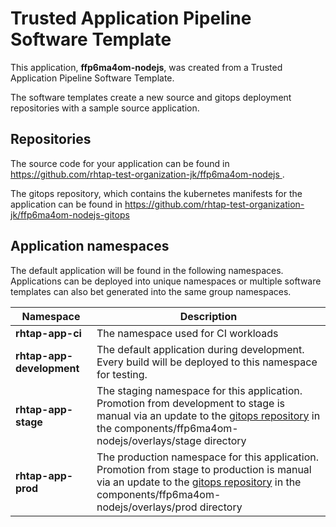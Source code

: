 # Trusted Application Pipeline Software Template

This application, **ffp6ma4om-nodejs**, was created from a Trusted Application Pipeline Software Template.

The software templates create a new source and gitops deployment repositories with a sample source application. 

## Repositories

The source code for your application can be found in [https://github.com/rhtap-test-organization-jk/ffp6ma4om-nodejs ](https://github.com/rhtap-test-organization-jk/ffp6ma4om-nodejs ).
 
The gitops repository, which contains the kubernetes manifests for the application can be found in 
[https://github.com/rhtap-test-organization-jk/ffp6ma4om-nodejs-gitops ](https://github.com/rhtap-test-organization-jk/ffp6ma4om-nodejs-gitops ) 

## Application namespaces 

The default application will be found in the following namespaces. Applications can be deployed into unique namespaces or multiple software templates can also bet generated into the same group namespaces.  

|  Namespace   |  Description   |  
| -------- | -------- |
| **rhtap-app-ci** | The namespace used for CI workloads |
| **rhtap-app-development** | The default application during development. Every build will be deployed to this namespace for testing. |
| **rhtap-app-stage** | The staging namespace for this application. Promotion from development to stage is manual via an update to the [gitops repository](https://github.com/rhtap-test-organization-jk/ffp6ma4om-nodejs-gitops ) in the components/ffp6ma4om-nodejs/overlays/stage directory |
| **rhtap-app-prod** | The production namespace for this application. Promotion from stage to production is manual via an update to the [gitops repository](https://github.com/rhtap-test-organization-jk/ffp6ma4om-nodejs-gitops ) in the components/ffp6ma4om-nodejs/overlays/prod directory |